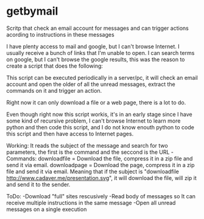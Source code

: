 getbymail
=========

Scritp that check an email account for messages and can trigger actions acording to instructions in these messages

I have plenty access to mail and google, but I can't browse Internet. I usually receive a bunch of links that I'm unable to open. I can search terms on google, but I can't browse the google results, this was the reason to create a script that does the following:

This script can be executed periodically in a server/pc, it will check an email account and open the older of all the unread messages, extract the commands on it and trigger an action.

Right now it can only download a file or a web page, there is a lot to do.

Even though right now this script workis, it's in an early stage since I have some kind of recursive problem, I can't browse Internet to learn more python and then code this script, and I do not know enouth python to code this script and then have access to Internet pages.

Working:
It reads the subject of the message and search for two parameters, the first is the command and the seccond is the URL
 -Commands:
   downloadfile = Download the file, compress it in a zip file and send it via email.
   downloadpage = Download the page, compress it in a zip file and send it via email.
Meaning that if the subject is "downloadfile http://www.cadaver.me/presentation.svg", it will download the file, will zip it and send it to the sender.


ToDo:
-Download "full" sites rescusively
-Read body of messages so It can receive multiple instructions in the same message
-Open all unread messages on a single execution

